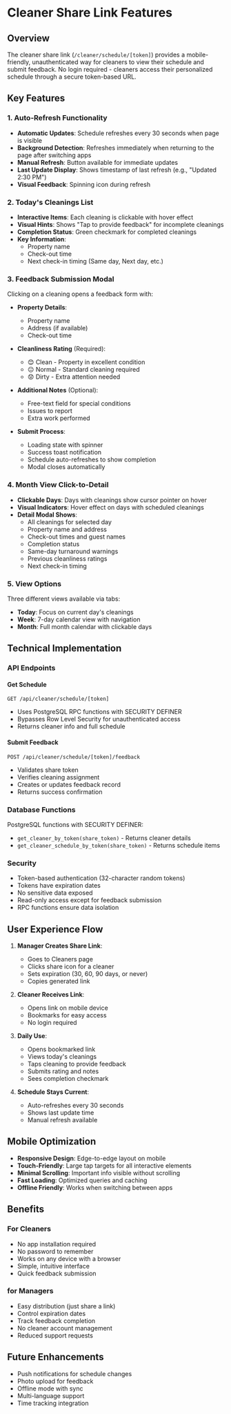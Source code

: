 # Cleaner Share Link Features

## Overview
The cleaner share link (`/cleaner/schedule/[token]`) provides a mobile-friendly, unauthenticated way for cleaners to view their schedule and submit feedback. No login required - cleaners access their personalized schedule through a secure token-based URL.

## Key Features

### 1. Auto-Refresh Functionality
- **Automatic Updates**: Schedule refreshes every 30 seconds when page is visible
- **Background Detection**: Refreshes immediately when returning to the page after switching apps
- **Manual Refresh**: Button available for immediate updates
- **Last Update Display**: Shows timestamp of last refresh (e.g., "Updated 2:30 PM")
- **Visual Feedback**: Spinning icon during refresh

### 2. Today's Cleanings List
- **Interactive Items**: Each cleaning is clickable with hover effect
- **Visual Hints**: Shows "Tap to provide feedback" for incomplete cleanings
- **Completion Status**: Green checkmark for completed cleanings
- **Key Information**:
  - Property name
  - Check-out time
  - Next check-in timing (Same day, Next day, etc.)

### 3. Feedback Submission Modal
Clicking on a cleaning opens a feedback form with:

- **Property Details**:
  - Property name
  - Address (if available)
  - Check-out time

- **Cleanliness Rating** (Required):
  - 😊 Clean - Property in excellent condition
  - 😐 Normal - Standard cleaning required
  - 😟 Dirty - Extra attention needed

- **Additional Notes** (Optional):
  - Free-text field for special conditions
  - Issues to report
  - Extra work performed

- **Submit Process**:
  - Loading state with spinner
  - Success toast notification
  - Schedule auto-refreshes to show completion
  - Modal closes automatically

### 4. Month View Click-to-Detail
- **Clickable Days**: Days with cleanings show cursor pointer on hover
- **Visual Indicators**: Hover effect on days with scheduled cleanings
- **Detail Modal Shows**:
  - All cleanings for selected day
  - Property name and address
  - Check-out times and guest names
  - Completion status
  - Same-day turnaround warnings
  - Previous cleanliness ratings
  - Next check-in timing

### 5. View Options
Three different views available via tabs:

- **Today**: Focus on current day's cleanings
- **Week**: 7-day calendar view with navigation
- **Month**: Full month calendar with clickable days

## Technical Implementation

### API Endpoints

#### Get Schedule
`GET /api/cleaner/schedule/[token]`
- Uses PostgreSQL RPC functions with SECURITY DEFINER
- Bypasses Row Level Security for unauthenticated access
- Returns cleaner info and full schedule

#### Submit Feedback
`POST /api/cleaner/schedule/[token]/feedback`
- Validates share token
- Verifies cleaning assignment
- Creates or updates feedback record
- Returns success confirmation

### Database Functions
PostgreSQL functions with SECURITY DEFINER:
- `get_cleaner_by_token(share_token)` - Returns cleaner details
- `get_cleaner_schedule_by_token(share_token)` - Returns schedule items

### Security
- Token-based authentication (32-character random tokens)
- Tokens have expiration dates
- No sensitive data exposed
- Read-only access except for feedback submission
- RPC functions ensure data isolation

## User Experience Flow

1. **Manager Creates Share Link**:
   - Goes to Cleaners page
   - Clicks share icon for a cleaner
   - Sets expiration (30, 60, 90 days, or never)
   - Copies generated link

2. **Cleaner Receives Link**:
   - Opens link on mobile device
   - Bookmarks for easy access
   - No login required

3. **Daily Use**:
   - Opens bookmarked link
   - Views today's cleanings
   - Taps cleaning to provide feedback
   - Submits rating and notes
   - Sees completion checkmark

4. **Schedule Stays Current**:
   - Auto-refreshes every 30 seconds
   - Shows last update time
   - Manual refresh available

## Mobile Optimization

- **Responsive Design**: Edge-to-edge layout on mobile
- **Touch-Friendly**: Large tap targets for all interactive elements
- **Minimal Scrolling**: Important info visible without scrolling
- **Fast Loading**: Optimized queries and caching
- **Offline Friendly**: Works when switching between apps

## Benefits

### For Cleaners
- No app installation required
- No password to remember
- Works on any device with a browser
- Simple, intuitive interface
- Quick feedback submission

### for Managers
- Easy distribution (just share a link)
- Control expiration dates
- Track feedback completion
- No cleaner account management
- Reduced support requests

## Future Enhancements
- Push notifications for schedule changes
- Photo upload for feedback
- Offline mode with sync
- Multi-language support
- Time tracking integration